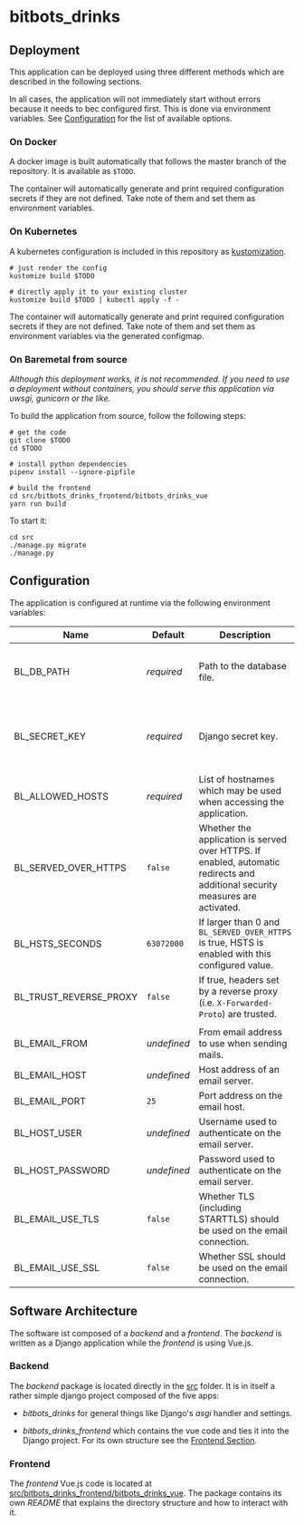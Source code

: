 # bitbots_drinks

## Deployment

This application can be deployed using three different methods which are described in the following sections.

In all cases, the application will not immediately start without errors because it needs to bec configured first.
This is done via environment variables.
See [Configuration](#configuration) for the list of available options.

### On Docker

A docker image is built automatically that follows the master branch of the repository.
It is available as `$TODO`.

The container will automatically generate and print required configuration secrets if they are not defined.
Take note of them and set them as environment variables.

### On Kubernetes

A kubernetes configuration is included in this repository as [kustomization](https://kustomize.io/).
```shell
# just render the config
kustomize build $TODO

# directly apply it to your existing cluster
kustomize build $TODO | kubectl apply -f -
```

The container will automatically generate and print required configuration secrets if they are not defined.
Take note of them and set them as environment variables via the generated configmap.

### On Baremetal from source

*Although this deployment works, it is not recommended. If you need to use a deployment without containers, you should serve this application via uwsgi, gunicorn or the like.*

To build the application from source, follow the following steps:
```shell
# get the code
git clone $TODO
cd $TODO

# install python dependencies
pipenv install --ignore-pipfile

# build the frontend
cd src/bitbots_drinks_frontend/bitbots_drinks_vue
yarn run build
```

To start it:
```shell
cd src
./manage.py migrate
./manage.py
```

## Configuration

The application is configured at runtime via the following environment variables:

| Name | Default | Description | Notes |
|------|---------|-------------|-------|
| BL_DB_PATH | *required* | Path to the database file. | In container based deployments this preconfigured to point to `/app/data/db.sqlite` |
| BL_SECRET_KEY | *required* | Django secret key. | It can be generated by calling `manage.py gen_secret_key`. In container based deployments this is done automatically. |
| BL_ALLOWED_HOSTS | *required* | List of hostnames which may be used when accessing the application. ||
| BL_SERVED_OVER_HTTPS | `false` | Whether the application is served over HTTPS. If enabled, automatic redirects and additional security measures are activated. ||
| BL_HSTS_SECONDS | `63072000` | If larger than 0 and `BL_SERVED_OVER_HTTPS` is true, HSTS is enabled with this configured value. ||
| BL_TRUST_REVERSE_PROXY | `false` | If true, headers set by a reverse proxy (i.e. `X-Forwarded-Proto`) are trusted. | Defaults to `true` for Kubernetes deployments. |
||
| BL_EMAIL_FROM | *undefined* | From email address to use when sending mails. ||
| BL_EMAIL_HOST | *undefined* | Host address of an email server. ||
| BL_EMAIL_PORT | `25` | Port address on the email host. ||
| BL_HOST_USER | *undefined* | Username used to authenticate on the email server. ||
| BL_HOST_PASSWORD | *undefined* | Password used to authenticate on the email server. ||
| BL_EMAIL_USE_TLS | `false` | Whether TLS (including STARTTLS) should be used on the email connection. ||
| BL_EMAIL_USE_SSL | `false` | Whether SSL should be used on the email connection. ||

## Software Architecture

The software ist composed of a *backend* and a *frontend*.
The *backend* is written as a Django application while the *frontend* is using Vue.js.

### Backend

The *backend* package is located directly in the [src](./src) folder.
It is in itself a rather simple django project composed of the five apps:

- *bitbots_drinks* for general things like Django's *asgi* handler and settings.

- *bitbots_drinks_frontend* which contains the vue code and ties it into the Django project.
  For its own structure see the [Frontend Section](#frontend).


### Frontend

The *frontend* Vue.js code is located at [src/bitbots_drinks_frontend/bitbots_drinks_vue](./src/bitbots_drinks_frontend/bitbots_drinks_vue).
The package contains its own *README* that explains the directory structure and how to interact with it.
